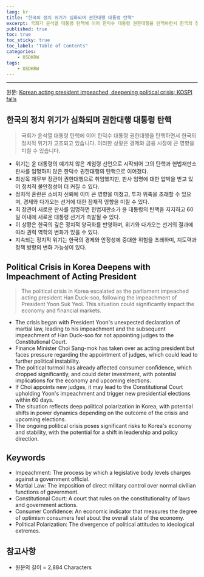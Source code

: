 ```yaml
---
lang: kr
title: "한국의 정치 위기가 심화되며 권한대행 대통령 탄핵"
excerpt: 국회가 윤석열 대통령 탄핵에 이어 한덕수 대통령 권한대행을 탄핵하면서 한국의 정치적 위기가 고조되고 있습니다. 이러한 상황은 경제와 금융 시장에 큰 영향을 미칠 수 있습니다.
published: true
toc: true
toc_sticky: true
toc_label: "Table of Contents"
categories:
    - USDKRW
tags:
    - USDKRW
---
```


---

  원문: [Korean acting president impeached, deepening political crisis; KOSPI falls](https://www.investing.com/news/economy-news/korean-acting-president-impeached-deepening-political-crisis-kospi-falls-93CH-3791053)

## 한국의 정치 위기가 심화되며 권한대행 대통령 탄핵

> 국회가 윤석열 대통령 탄핵에 이어 한덕수 대통령 권한대행을 탄핵하면서 한국의 정치적 위기가 고조되고 있습니다. 이러한 상황은 경제와 금융 시장에 큰 영향을 미칠 수 있습니다.


- 위기는 윤 대통령의 예기치 않은 계엄령 선언으로 시작되어 그의 탄핵과 헌법재판소 판사를 임명하지 않은 한덕수 권한대행의 탄핵으로 이어졌다.
- 최상목 재무부 장관이 권한대행으로 취임했지만, 판사 임명에 대한 압박을 받고 있어 정치적 불안정성이 더 커질 수 있다.
- 정치적 혼란은 소비자 신뢰에 이미 큰 영향을 미쳤고, 투자 위축을 초래할 수 있으며, 경제와 다가오는 선거에 대한 잠재적 영향을 미칠 수 있다.
- 최 장관이 새로운 판사를 임명하면 헌법재판소가 윤 대통령의 탄핵을 지지하고 60일 이내에 새로운 대통령 선거가 촉발될 수 있다.
- 이 상황은 한국의 깊은 정치적 양극화를 반영하며, 위기와 다가오는 선거의 결과에 따라 권력 역학의 변화가 있을 수 있다.
- 지속되는 정치적 위기는 한국의 경제와 안정성에 중대한 위험을 초래하며, 지도력과 정책 방향의 변화 가능성이 있다.

## Political Crisis in Korea Deepens with Impeachment of Acting President

> The political crisis in Korea escalated as the parliament impeached acting president Han Duck-soo, following the impeachment of President Yoon Suk Yeol. This situation could significantly impact the economy and financial markets.


- The crisis began with President Yoon's unexpected declaration of martial law, leading to his impeachment and the subsequent impeachment of Han Duck-soo for not appointing judges to the Constitutional Court.
- Finance Minister Choi Sang-mok has taken over as acting president but faces pressure regarding the appointment of judges, which could lead to further political instability.
- The political turmoil has already affected consumer confidence, which dropped significantly, and could deter investment, with potential implications for the economy and upcoming elections.
- If Choi appoints new judges, it may lead to the Constitutional Court upholding Yoon's impeachment and trigger new presidential elections within 60 days.
- The situation reflects deep political polarization in Korea, with potential shifts in power dynamics depending on the outcome of the crisis and upcoming elections.
- The ongoing political crisis poses significant risks to Korea's economy and stability, with the potential for a shift in leadership and policy direction.

## Keywords

- Impeachment: The process by which a legislative body levels charges against a government official.
- Martial Law: The imposition of direct military control over normal civilian functions of government.
- Constitutional Court: A court that rules on the constitutionality of laws and government actions.
- Consumer Confidence: An economic indicator that measures the degree of optimism consumers feel about the overall state of the economy.
- Political Polarization: The divergence of political attitudes to ideological extremes.

## 참고사항

- 원문의 길이 = 2,884 Characters

